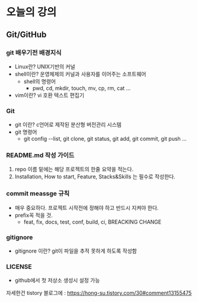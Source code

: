 오늘의 강의
===========

Git/GitHub
----------- 

### git 배우기전 배경지식
* Linux란? UNIX기반의 커널
* shell이란? 운영체제의 커널과 사용자를 이어주는 소프트웨어
	* shell의 명령어
		* pwd, cd, mkdir, touch, mv, cp, rm, cat ...
* vim이란? vi 호환 텍스트 편집기

### Git
* git 이란? c언어로 제작된 분산형 버전관리 시스템
* git 명령어
	* git config --list, git clone, git status, git add, git commit, git push ...

### README.md 작성 가이드
1. repo 이름 밑에는 해당 프로젝트의 한줄 요약을 적는다.
2. Installation, How to start, Feature, Stacks&Skills 는 필수로 작성한다.

### commit meassge 규칙
* 매우 중요하다. 프로젝트 시작전에 정해야 하고 반드시 지켜야 한다.
* prefix꼭 적을 것.
	* feat, fix, docs, test, conf, build, ci, BREACKING CHANGE

### gitignore 
* gitignore 이란? git이 파일을 추적 못하게 하도록 작성함

### LICENSE
* github에서 첫 저상소 생성시 설정 가능

자세한건 tistory 블로그에 : https://hong-su.tistory.com/30#comment13155475
